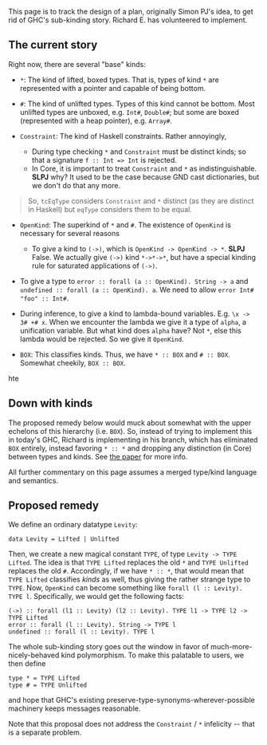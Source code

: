 
This page is to track the design of a plan, originally Simon PJ's idea, to get rid of GHC's sub-kinding story. Richard E. has volunteered to implement.

## The current story


Right now, there are several "base" kinds:

- `*`: The kind of lifted, boxed types. That is, types of kind `*` are represented with a pointer and capable of being bottom.

- `#`: The kind of unlifted types. Types of this kind cannot be bottom. Most unlifted types are unboxed, e.g. `Int#`, `Double#`; but some are boxed (represented with a heap pointer), e.g. `Array#`.

- `Constraint`: The kind of Haskell constraints. Rather annoyingly,

  - During type checking `*` and `Constraint` must be distinct kinds; so that a signature `f :: Int => Int` is rejected.
  - In Core, it is important to treat `Constraint` and `*` as indistinguishable.   **SLPJ** why?  It used to be the case because GND cast dictionaries, but we don't do that any more.

>
> So, `tcEqType` considers `Constraint` and `*` distinct (as they are distinct in Haskell) but `eqType` considers them to be equal.

- `OpenKind`: The superkind of `*` and `#`. The existence of `OpenKind` is necessary for several reasons

  - To give a kind to `(->)`, which is `OpenKind -> OpenKind -> *`.   **SLPJ** False.  We actually give `(->)` kind `*->*->*`, but have a special kinding rule for saturated applications of `(->)`.

- To give a type to `error :: forall (a :: OpenKind). String -> a` and `undefined :: forall (a :: OpenKind). a`.  We need to allow `error Int# "foo" :: Int#`.

- During inference, to give a kind to lambda-bound variables.  E.g.  `\x -> 3# +# x`.  When we encounter the lambda we give it a type of `alpha`, a unification variable. But what kind does `alpha` have?  Not `*`, else this lambda would be rejected.  So we give it `OpenKind`.

- `BOX`: This classifies kinds. Thus, we have `* :: BOX` and `# :: BOX`. Somewhat cheekily, `BOX :: BOX`.


hte 

## Down with kinds


The proposed remedy below would muck about somewhat with the upper echelons of this hierarchy (i.e. `BOX`). So, instead of trying to implement this in today's GHC, Richard is implementing in his branch, which has eliminated `BOX` entirely, instead favoring `* :: *` and dropping any distinction (in Core) between types and kinds. See [ the paper](http://www.cis.upenn.edu/~eir/papers/2013/fckinds/fckinds.pdf) for more info.


All further commentary on this page assumes a merged type/kind language and semantics.

## Proposed remedy


We define an ordinary datatype `Levity`:

```wiki
data Levity = Lifted | Unlifted
```


Then, we create a new magical constant `TYPE`, of type `Levity -> TYPE Lifted`. The idea is that `TYPE Lifted` replaces the old `*` and `TYPE Unlifted` replaces the old `#`. Accordingly, if we have `* :: *`, that would mean that `TYPE Lifted` classifies *kinds* as well, thus giving the rather strange type to `TYPE`. Now, `OpenKind` can become something like `forall (l :: Levity). TYPE l`. Specifically, we would get the following facts:
 

```wiki
(->) :: forall (l1 :: Levity) (l2 :: Levity). TYPE l1 -> TYPE l2 -> TYPE Lifted
error :: forall (l :: Levity). String -> TYPE l
undefined :: forall (l :: Levity). TYPE l
```


The whole sub-kinding story goes out the window in favor of much-more-nicely-behaved kind polymorphism. To make this palatable to users, we then define

```wiki
type * = TYPE Lifted
type # = TYPE Unlifted
```


and hope that GHC's existing preserve-type-synonyms-wherever-possible machinery keeps messages reasonable.


Note that this proposal does not address the `Constraint` / `*` infelicity -- that is a separate problem.
